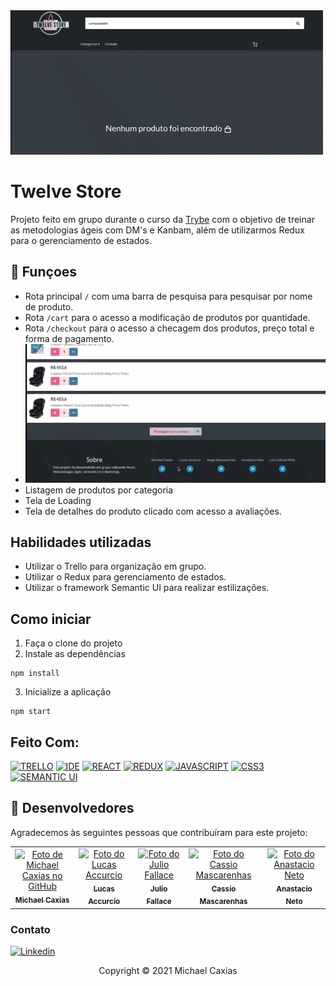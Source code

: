 
<img src="preview2.gif" alt="preview da aplicação">

# Twelve Store

Projeto feito em grupo durante o curso da [Trybe](https://www.betrybe.com/) com o objetivo de treinar as metodologias ágeis com DM's e Kanbam, além de utilizarmos Redux para o gerenciamento de estados.

## 🔧 Funçoes

- Rota principal `/` com uma barra de pesquisa para pesquisar por nome de produto.
- Rota `/cart` para o acesso a modificação de produtos por quantidade.
- Rota `/checkout` para o acesso a checagem dos produtos, preço total e forma de pagamento.
- <img src="preview.gif" alt="preview da aplicação">
- Listagem de produtos por categoria
- Tela de Loading
- Tela de detalhes do produto clicado com acesso a avaliações.

## Habilidades utilizadas

- Utilizar o Trello para organização em grupo.
- Utilizar o Redux para gerenciamento de estados.
- Utilizar o framework Semantic UI para realizar estilizações.

## Como iniciar

1. Faça o clone do projeto
2. Instale as dependências
```shell
npm install
```
3. Inicialize a aplicação
```shell
npm start
```

## Feito Com:
[![TRELLO](https://img.shields.io/badge/Trello-0052CC?style=for-the-badge&logo=trello&logoColor=white)](https://trello.com/)
[![IDE](https://img.shields.io/badge/Visual_studio_code-0078D4?style=for-the-badge&logo=visual%20studio%20code&logoColor=white)](https://code.visualstudio.com/)
[![REACT](https://img.shields.io/badge/ReactJs-20232A?style=for-the-badge&logo=react&logoColor=61DAFB)](https://developer.mozilla.org/pt-BR/docs/Web/React)
[![REDUX](https://img.shields.io/badge/Redux-593D88?style=for-the-badge&logo=redux&logoColor=white)](https://redux.js.org/)
[![JAVASCRIPT](https://img.shields.io/badge/JavaScript-F7DF1E?style=for-the-badge&logo=javascript&logoColor=black)](https://developer.mozilla.org/pt-BR/docs/Web/JavaScript)
[![CSS3](https://img.shields.io/badge/CSS3-1572B6?style=for-the-badge&logo=css3&logoColor=white)](https://developer.mozilla.org/pt-BR/docs/Web/CSS)
[![SEMANTIC UI](https://img.shields.io/badge/semantic%20ui%20react-35BDB2?style=for-the-badge&logo=semanticuireact&logoColor=white)](https://semantic-ui.com/)

## 🤝 Desenvolvedores

Agradecemos às seguintes pessoas que contribuíram para este projeto:

<table>
  <tr>
    <td align="center">
      <a href="https://github.com/michaelcaxias">
        <img src="https://avatars.githubusercontent.com/u/79621661" width="100px;" alt="Foto de Michael Caxias no GitHub"/><br>
        <sub>
          <b>Michael Caxias</b>
        </sub>
      </a>
    </td>
    <td align="center">
      <a href="https://github.com/LucasAccurcio">
        <img src="https://avatars.githubusercontent.com/u/85144325?v=4" width="100px;" alt="Foto do Lucas Accurcio"/><br>
        <sub>
          <b>Lucas Accurcio</b>
        </sub>
      </a>
    </td>
    <td align="center">
      <a href="https://github.com/Julioscoffee">
        <img src="https://avatars.githubusercontent.com/u/39347815?v=4" width="100px;" alt="Foto do Julio Fallace"/><br>
        <sub>
          <b>Julio Fallace</b>
        </sub>
      </a>
    </td>
        <td align="center">
      <a href="https://github.com/cassiomasc">
        <img src="https://avatars.githubusercontent.com/u/29552007?v=4" width="100px;" alt="Foto do Cassio Mascarenhas"/><br>
        <sub>
          <b>Cassio Mascarenhas</b>
        </sub>
      </a>
    </td>
        <td align="center">
      <a href="https://github.com/anastacioneto">
        <img src="https://avatars.githubusercontent.com/u/80260435?v=4" width="100px;" alt="Foto do Anastacio Neto"/><br>
        <sub>
          <b>Anastacio Neto</b>
        </sub>
      </a>
    </td>
  </tr>
</table>



### Contato

[![Linkedin](https://img.shields.io/badge/LinkedIn-0077B5?style=for-the-badge&logo=linkedin&logoColor=white)](https://www.linkedin.com/in/michaelcaxias/)



<p align="center">Copyright © 2021 Michael Caxias</p>
